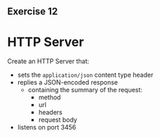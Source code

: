 ## Exercise 12

# HTTP Server

Create an HTTP Server that:

* sets the `application/json` content type header
* replies a JSON-encoded response
    - containing the summary of the request:
      + method
      + url
      + headers
      + request body
* listens on port 3456